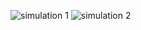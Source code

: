 ![simulation 1](https://user-images.githubusercontent.com/101582230/164608481-ba279c97-cf5c-4c68-85ce-5f09a18c53f3.png)
![simulation 2](https://user-images.githubusercontent.com/101582230/164608506-b5d2eae6-6692-4386-9221-078325aaa337.png)

